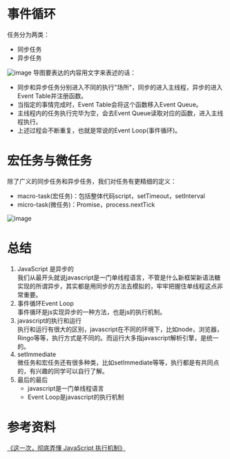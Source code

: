 # 事件循环

任务分为两类：
- 同步任务
- 异步任务

![image](https://user-gold-cdn.xitu.io/2017/11/21/15fdd88994142347?imageView2/0/w/1280/h/960/format/webp/ignore-error/1)
导图要表达的内容用文字来表述的话：
- 同步和异步任务分别进入不同的执行"场所"，同步的进入主线程，异步的进入Event Table并注册函数。
- 当指定的事情完成时，Event Table会将这个函数移入Event Queue。
- 主线程内的任务执行完毕为空，会去Event Queue读取对应的函数，进入主线程执行。
- 上述过程会不断重复，也就是常说的Event Loop(事件循环)。

# 宏任务与微任务

除了广义的同步任务和异步任务，我们对任务有更精细的定义：
- macro-task(宏任务)：包括整体代码script，setTimeout，setInterval
- micro-task(微任务)：Promise，process.nextTick

![image](https://user-gold-cdn.xitu.io/2017/11/21/15fdcea13361a1ec?imageView2/0/w/1280/h/960/format/webp/ignore-error/1)

# 总结

1. JavaScript 是异步的  
    我们从最开头就说javascript是一门单线程语言，不管是什么新框架新语法糖实现的所谓异步，其实都是用同步的方法去模拟的，牢牢把握住单线程这点非常重要。
2. 事件循环Event Loop  
    事件循环是js实现异步的一种方法，也是js的执行机制。
3. javascript的执行和运行  
    执行和运行有很大的区别，javascript在不同的环境下，比如node，浏览器，Ringo等等，执行方式是不同的。而运行大多指javascript解析引擎，是统一的。
4. setImmediate  
    微任务和宏任务还有很多种类，比如setImmediate等等，执行都是有共同点的，有兴趣的同学可以自行了解。
5. 最后的最后  
    - javascript是一门单线程语言
    - Event Loop是javascript的执行机制

# 参考资料  
[《这一次，彻底弄懂 JavaScript 执行机制》](https://juejin.im/post/59e85eebf265da430d571f89)

